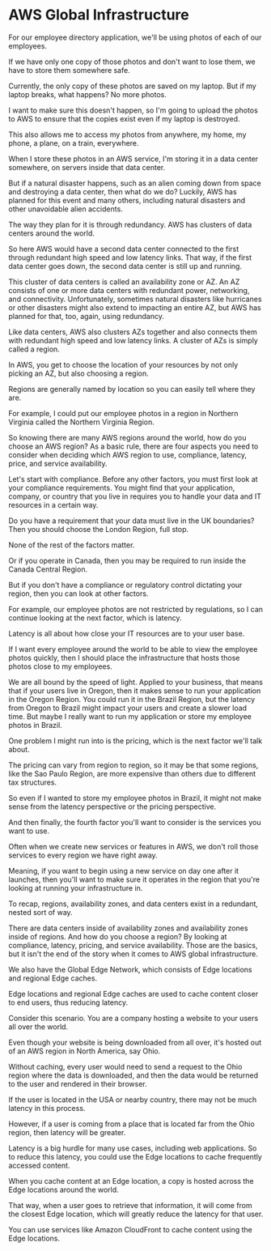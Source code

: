 # AWS Global Infrastructure
For our employee directory application, we'll be using photos of each of our employees.

If we have only one copy of those photos and don't want to lose them, we have to store them somewhere safe. 

Currently, the only copy of these photos are saved on my laptop. But if my laptop breaks, what happens? No more photos. 

I want to make sure this doesn't happen, so I'm going to upload the photos to AWS to ensure that the copies exist even if my laptop is destroyed. 

This also allows me to access my photos from anywhere, my home, my phone, a plane, on a train, everywhere. 

When I store these photos in an AWS service, I'm storing it in a data center somewhere, on servers inside that data center. 

But if a natural disaster happens, such as an alien coming down from space and destroying a data center, then what do we do? Luckily, AWS has planned for
this event and many others, including natural disasters and other unavoidable alien accidents. 

The way they plan for it is through redundancy. AWS has clusters of data centers around the world. 

So here AWS would have a second data center connected to the first through redundant high speed and low latency links. That way, if the first
data center goes down, the second data center is still up and running. 

This cluster of data centers is called an availability zone or AZ. An AZ consists of one or more data centers with redundant power,
networking, and connectivity. Unfortunately, sometimes natural disasters like hurricanes or other disasters might also extend to
impacting an entire AZ, but AWS has planned for that, too, again, using redundancy. 

Like data centers, AWS also clusters AZs together and also connects them with redundant high speed and low latency links. A cluster of AZs is
simply called a region. 

In AWS, you get to choose the location of your resources by not only picking an AZ, but also choosing a region. 

Regions are generally named by location so you can easily tell where they are. 

For example, I could put our employee photos in a region in Northern Virginia called the Northern Virginia Region. 

So knowing there are many AWS regions around the world, how do you choose an AWS region? As a basic rule, there are four aspects you need to consider when
deciding which AWS region to use, compliance, latency, price, and service availability. 

Let's start with compliance. Before any other factors, you must first look at your compliance requirements. You might find that your application, company, or country that you live in requires you to handle
your data and IT resources in a certain way. 

Do you have a requirement that your data must live in the UK boundaries? Then you should choose the London Region, full stop. 

None of the rest of the factors matter. 

Or if you operate in Canada, then you may be required to run inside the Canada Central Region. 

But if you don't have a compliance or regulatory control dictating your region, then you can look at other factors. 

For example, our employee photos are not restricted by regulations, so I can continue looking at the next factor, which is latency. 

Latency is all about how close your IT resources are to your user base. 

If I want every employee around the world to be able to view the employee photos quickly, then I should place the infrastructure that hosts those photos
close to my employees. 

We are all bound by the speed of light. Applied to your business, that means that if your users live in Oregon, then it makes sense to run your application in the Oregon Region. You could run it in the Brazil Region, but the latency from Oregon to Brazil might impact your users and create a slower load time. But maybe I really want
to run my application or store my employee photos in Brazil. 

One problem I might run into is the pricing, which is the next factor we'll talk about. 

The pricing can vary from region to region, so it may be that some regions, like the Sao Paulo Region, are more expensive than others due to different tax structures. 

So even if I wanted to store my employee photos in Brazil, it might not make sense from the latency perspective or the pricing perspective. 

And then finally, the fourth factor you'll want to consider is the services you want to use. 

Often when we create new services or features in AWS, we don't roll those services to every region we have right away. 

Meaning, if you want to begin using a new service on day one after it launches, then you'll want to make sure it operates in the region that you're looking at running
your infrastructure in. 

To recap, regions, availability zones, and data centers exist in a redundant, nested sort of way. 

There are data centers inside of availability zones and availability zones inside of regions. And how do you choose a region? By looking at compliance, latency, pricing, and service availability. Those are the basics, but it
isn't the end of the story when it comes to AWS global infrastructure. 

We also have the Global Edge Network, which consists of Edge locations and regional Edge caches. 

Edge locations and regional Edge caches are used to cache content closer to end users, thus reducing latency. 

Consider this scenario. You are a company hosting a website to your users all over the world. 

Even though your website is being downloaded from all over, it's hosted out of an AWS region in North America, say Ohio. 

Without caching, every user would need to send a request to the Ohio region where
the data is downloaded, and then the data would be returned to the user and rendered in their browser. 

If the user is located in the USA or nearby country, there may not be much latency in this process. 

However, if a user is coming from a place that is located far from the Ohio region, then latency will be greater. 

Latency is a big hurdle for many use cases, including web applications. So to reduce this latency, you could use the Edge locations to cache frequently accessed content. 

When you cache content at an Edge location, a copy is hosted across the Edge locations around the world. 

That way, when a user goes to retrieve that information, it will come from the closest Edge location, which will greatly reduce
the latency for that user. 

You can use services like Amazon CloudFront to cache content using the Edge locations.
